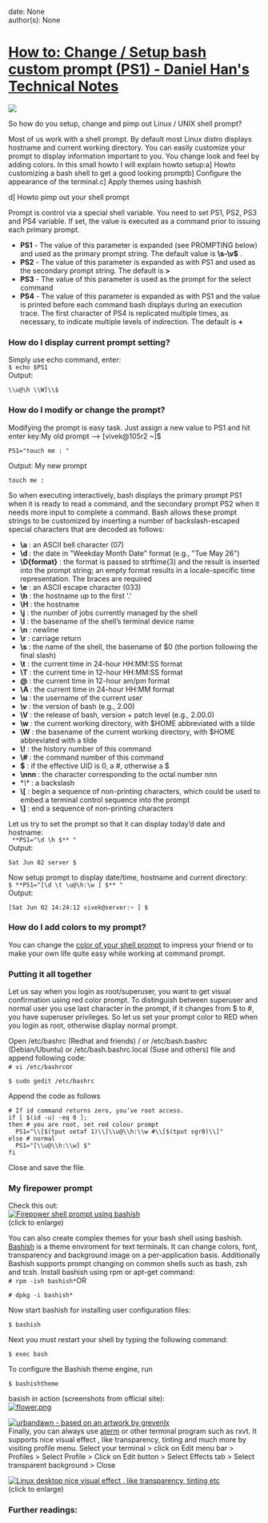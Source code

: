 
date: None  
author(s): None  

# [How to: Change / Setup bash custom prompt (PS1) - Daniel Han's Technical Notes](https://sites.google.com/site/xiangyangsite/home/technical-tips/linux-unix/shell-programming/bash-tips/how-to-change-setup-bash-custom-prompt-ps1)

[![](http://figs.cyberciti.biz/3rdparty/terminal.png)](http://www.cyberciti.biz/tips/category/shell-scripting)

So how do you setup, change and pimp out Linux / UNIX shell prompt?

Most of us work with a shell prompt. By default most Linux distro displays hostname and current working directory. You can easily customize your prompt to display information important to you. You change look and feel by adding colors. In this small howto I will explain howto setup:a] Howto customizing a bash shell to get a good looking promptb] Configure the appearance of the terminal.c] Apply themes using bashish

d] Howto pimp out your shell prompt

Prompt is control via a special shell variable. You need to set PS1, PS2, PS3 and PS4 variable. If set, the value is executed as a command prior to issuing each primary prompt.

  *  **PS1** \- The value of this parameter is expanded (see PROMPTING below) and used as the primary prompt string. The default value is **\s-\v\$** .
  *  **PS2** \- The value of this parameter is expanded as with PS1 and used as the secondary prompt string. The default is **>**
  *  **PS3** \- The value of this parameter is used as the prompt for the select command
  *  **PS4** \- The value of this parameter is expanded as with PS1 and the value is printed before each command bash displays during an execution trace. The first character of PS4 is replicated multiple times, as necessary, to indicate multiple levels of indirection. The default is **+**



### How do I display current prompt setting?

Simply use echo command, enter:  
`$ echo $PS1`  
Output:
    
    
    \\u@\h \\W]\\$

### How do I modify or change the prompt?

Modifying the prompt is easy task. Just assign a new value to PS1 and hit enter key:My old prompt --> [vivek@105r2 ~]$

`PS1="touch me : "`

  
Output: My new prompt
    
    
    touch me : 

So when executing interactively, bash displays the primary prompt PS1 when it is ready to read a command, and the secondary prompt PS2 when it needs more input to complete a command. Bash allows these prompt strings to be customized by inserting a number of backslash-escaped special characters that are decoded as follows:

  *  **\a** : an ASCII bell character (07)
  *  **\d** : the date in "Weekday Month Date" format (e.g., "Tue May 26")
  *  **\D{format}** : the format is passed to strftime(3) and the result is inserted into the prompt string; an empty format results in a locale-specific time representation. The braces are required
  *  **\e** : an ASCII escape character (033)
  *  **\h** : the hostname up to the first '.'
  *  **\H** : the hostname
  *  **\j** : the number of jobs currently managed by the shell
  *  **\l** : the basename of the shell’s terminal device name
  *  **\n** : newline
  *  **\r** : carriage return
  *  **\s** : the name of the shell, the basename of $0 (the portion following the final slash)
  *  **\t** : the current time in 24-hour HH:MM:SS format
  *  **\T** : the current time in 12-hour HH:MM:SS format
  *  **\@** : the current time in 12-hour am/pm format
  *  **\A** : the current time in 24-hour HH:MM format
  *  **\u** : the username of the current user
  *  **\v** : the version of bash (e.g., 2.00)
  *  **\V** : the release of bash, version + patch level (e.g., 2.00.0)
  *  **\w** : the current working directory, with $HOME abbreviated with a tilde
  *  **\W** : the basename of the current working directory, with $HOME abbreviated with a tilde
  *  **\\!** : the history number of this command
  *  **\\#** : the command number of this command
  *  **\$** : if the effective UID is 0, a #, otherwise a $
  *  **\nnn** : the character corresponding to the octal number nnn
  *  **\\\** : a backslash
  *  **\\[** : begin a sequence of non-printing characters, which could be used to embed a terminal control sequence into the prompt
  *  **\\]** : end a sequence of non-printing characters



Let us try to set the prompt so that it can display today’d date and hostname:  
` **PS1="\d \h $** "`  
Output:
    
    
    Sat Jun 02 server $ 

Now setup prompt to display date/time, hostname and current directory:  
`$ **PS1="[\d \t \u@\h:\w ] $** "`  
Output:
    
    
    [Sat Jun 02 14:24:12 vivek@server:~ ] $

### How do I add colors to my prompt?

You can change the [color of your shell prompt](http://www.cyberciti.biz/faq/bash-shell-change-the-color-of-my-shell-prompt-under-linux-or-unix/) to impress your friend or to make your own life quite easy while working at command prompt.

### Putting it all together

Let us say when you login as root/superuser, you want to get visual confirmation using red color prompt. To distinguish between superuser and normal user you use last character in the prompt, if it changes from $ to #, you have superuser privileges. So let us set your prompt color to RED when you login as root, otherwise display normal prompt.

Open /etc/bashrc (Redhat and friends) / or /etc/bash.bashrc (Debian/Ubuntu) or /etc/bash.bashrc.local (Suse and others) file and append following code:  
`# vi /etc/bashrc`or

`$ sudo gedit /etc/bashrc`

  
Append the code as follows
    
    
    # If id command returns zero, you’ve root access.
    if [ $(id -u) -eq 0 ];
    then # you are root, set red colour prompt
      PS1="\\[$(tput setaf 1)\\]\\u@\\h:\\w #\\[$(tput sgr0)\\]"
    else # normal
      PS1="[\\u@\\h:\\w] $"
    fi

Close and save the file.

### My firepower prompt

Check this out:  
[![Firepower shell prompt using bashish](http://www.cyberciti.biz/tips/wp-content/uploads/2007/06/firepower-prompt.jpg)](http://www.cyberciti.biz/tips/wp-content/uploads/2007/06/firepower-prompt.jpg)  
(click to enlarge)

You can also create complex themes for your bash shell using bashish. [Bashish](http://bashish.sourceforge.net/) is a theme enviroment for text terminals. It can change colors, font, transparency and background image on a per-application basis. Additionally Bashish supports prompt changing on common shells such as bash, zsh and tcsh. Install bashish using rpm or apt-get command:  
`# rpm -ivh bashish*`OR

`# dpkg -i bashish*`

Now start bashish for installing user configuration files:

`$ bashish`

Next you must restart your shell by typing the following command:

`$ exec bash`

To configure the Bashish theme engine, run

`$ bashishtheme`

basish in action (screenshots from official site):  
[![flower.png](http://www.cyberciti.biz/tips/wp-content/uploads/2007/06/flower.thumbnail.png)](http://www.cyberciti.biz/tips/wp-content/uploads/2007/06/flower.png)

[![urbandawn - based on an artwork by grevenlx](http://www.cyberciti.biz/tips/wp-content/uploads/2007/06/urbandawn.thumbnail.png)](http://www.cyberciti.biz/tips/wp-content/uploads/2007/06/urbandawn.png)  
Finally, you can always use [aterm](http://www.afterstep.org/aterm.php) or other terminal program such as rxvt. It supports nice visual effect , like transparency, tinting and much more by visiting profile menu. Select your terminal > click on Edit menu bar > Profiles > Select Profile > Click on Edit button > Select Effects tab > Select transparent background > Close

[![Linux desktop nice visual effect , like transparency, tinting etc](http://www.cyberciti.biz/tips/wp-content/uploads/2007/06/mydesktop-thumb-desltop-transparency.png)](http://www.cyberciti.biz/tips/wp-content/uploads/2007/06/mydesktop.png)  
(click to enlarge)

### Further readings:

